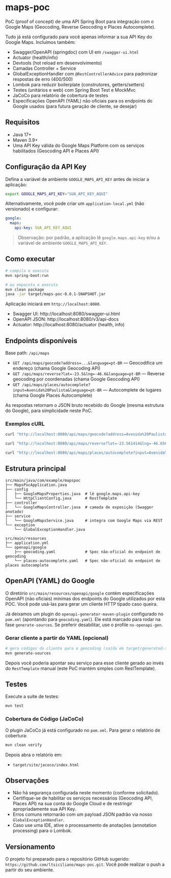 # maps-poc

PoC (proof of concept) de uma API Spring Boot para integração com o Google Maps (Geocoding, Reverse Geocoding e Places Autocomplete).

Tudo já está configurado para você apenas informar a sua API Key do Google Maps. Incluímos também:
- Swagger/OpenAPI (springdoc) com UI em `/swagger-ui.html`
- Actuator (health/info)
- Devtools (hot reload em desenvolvimento)
- Camadas Controller + Service
- GlobalExceptionHandler com `@RestControllerAdvice` para padronizar respostas de erro (400/500)
- Lombok para reduzir boilerplate (construtores, getters/setters)
- Testes (unitários e web) com Spring Boot Test e MockMvc
- JaCoCo para relatório de cobertura de testes
- Especificações OpenAPI (YAML) não oficiais para os endpoints do Google usados (para futura geração de cliente, se desejar)

## Requisitos
- Java 17+
- Maven 3.9+
- Uma API Key válida do Google Maps Platform com os serviços habilitados (Geocoding API e Places API)

## Configuração da API Key
Defina a variável de ambiente `GOOGLE_MAPS_API_KEY` antes de iniciar a aplicação:

```bash
export GOOGLE_MAPS_API_KEY="SUA_API_KEY_AQUI"
```

Alternativamente, você pode criar um `application-local.yml` (não versionado) e configurar:

```yaml
google:
  maps:
    api-key: SUA_API_KEY_AQUI
```

> Observação: por padrão, a aplicação lê `google.maps.api-key` e/ou a variável de ambiente `GOOGLE_MAPS_API_KEY`.

## Como executar

```bash
# compila e executa
mvn spring-boot:run

# ou empacota e executa
mvn clean package
java -jar target/maps-poc-0.0.1-SNAPSHOT.jar
```

Aplicação iniciará em `http://localhost:8080`.

- Swagger UI: http://localhost:8080/swagger-ui.html
- OpenAPI JSON: http://localhost:8080/v3/api-docs
- Actuator: http://localhost:8080/actuator (health, info)

## Endpoints disponíveis

Base path: `/api/maps`

- `GET /api/maps/geocode?address=...&language=pt-BR` — Geocodifica um endereço (chama Google Geocoding API)
- `GET /api/maps/reverse?lat=-23.5&lng=-46.6&language=pt-BR` — Reverse geocoding por coordenadas (chama Google Geocoding API)
- `GET /api/maps/places/autocomplete?input=Avenida%20Paulista&language=pt-BR` — Autocomplete de lugares (chama Google Places Autocomplete)

As respostas retornam o JSON bruto recebido do Google (mesma estrutura do Google), para simplicidade neste PoC.

### Exemplos cURL

```bash
curl "http://localhost:8080/api/maps/geocode?address=Avenida%20Paulista%2C%20S%C3%A3o%20Paulo&language=pt-BR"

curl "http://localhost:8080/api/maps/reverse?lat=-23.561414&lng=-46.656532&language=pt-BR"

curl "http://localhost:8080/api/maps/places/autocomplete?input=Avenida%20Paulista&language=pt-BR"
```

## Estrutura principal

```
src/main/java/com/example/mapspoc
├── MapsPocApplication.java
├── config
│   ├── GoogleMapsProperties.java  # lê google.maps.api-key
│   └── HttpClientConfig.java      # RestTemplate
├── controller
│   └── GoogleMapsController.java  # camada de exposição (Swagger anotado)
├── service
│   └── GoogleMapsService.java     # integra com Google Maps via REST
└── exception
    └── GlobalExceptionHandler.java

src/main/resources
├── application.yml
└── openapi/google
    ├── geocoding.yaml             # Spec não-oficial do endpoint de geocoding
    └── places-autocomplete.yaml   # Spec não-oficial do endpoint de places autocomplete
```

## OpenAPI (YAML) do Google

O diretório `src/main/resources/openapi/google` contém especificações OpenAPI (não oficiais) mínimas dos endpoints do Google utilizados por esta POC. Você pode usá-las para gerar um cliente HTTP tipado caso queira.

Já deixamos um plugin do `openapi-generator-maven-plugin` configurado no `pom.xml` (apontando para `geocoding.yaml`). Ele está marcado para rodar na fase `generate-sources`. Se preferir desabilitar, use o profile `no-openapi-gen`.

### Gerar cliente a partir do YAML (opcional)

```bash
# gera códigos do cliente para o geocoding (saída em target/generated-sources/openapi-geocoding)
mvn generate-sources
```

Depois você poderia apontar seu serviço para esse cliente gerado ao invés do `RestTemplate` manual (este PoC mantém simples com RestTemplate).

## Testes

Execute a suíte de testes:

```bash
mvn test
```

### Cobertura de Código (JaCoCo)

O plugin JaCoCo já está configurado no `pom.xml`. Para gerar o relatório de cobertura:

```bash
mvn clean verify
```

Depois abra o relatório em:

- `target/site/jacoco/index.html`

## Observações
- Não há segurança configurada neste momento (conforme solicitado).
- Certifique-se de habilitar os serviços necessários (Geocoding API, Places API) na sua conta do Google Cloud e de restringir apropriadamente sua API Key.
- Erros comuns retornarão com um payload JSON padrão via nosso `GlobalExceptionHandler`.
- Caso use uma IDE, ative o processamento de anotações (annotation processing) para o Lombok.

## Versionamento

O projeto foi preparado para o repositório GitHub sugerido: `https://github.com/ltsiciliano/maps-poc.git`. Você pode realizar o push a partir do seu ambiente.
